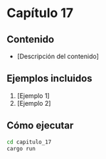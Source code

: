 # Capítulo 17

## Contenido
- [Descripción del contenido]

## Ejemplos incluidos
1. [Ejemplo 1]
2. [Ejemplo 2]

## Cómo ejecutar
```bash
cd capitulo_17
cargo run
```

